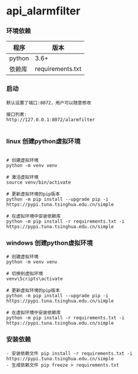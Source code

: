 # api_alarmfilter

### 环境依赖

| 程序         | 版本      |
| ---------- | ------- |
| python     | 3.6+    |
| 依赖库      | requirements.txt |

### 启动

~~~
默认设置了端口:8072，用户可以随意修改

接口列表:
http://127.0.0.1:8072/alarmfilter


~~~

### linux 创建python虚拟环境
~~~

# 创建虚拟环境
python -m venv venv

# 激活虚拟环境
source venv/bin/activate

# 更新虚拟环境的pip版本
python -m pip install --upgrade pip -i https://pypi.tuna.tsinghua.edu.cn/simple

# 在虚拟环境中安装依赖库
python -m pip install -r requirements.txt -i https://pypi.tuna.tsinghua.edu.cn/simple

~~~

### windows 创建python虚拟环境
~~~
# 创建虚拟环境
python -m venv venv

# 切换到虚拟环境
venv\Scripts\activate

# 更新虚拟环境的pip版本
python -m pip install --upgrade pip -i https://pypi.tuna.tsinghua.edu.cn/simple

# 在虚拟环境中安装依赖库
python -m pip install -r requirements.txt -i https://pypi.tuna.tsinghua.edu.cn/simple

~~~

### 安装依赖
~~~    
- 安装依赖文件 pip install -r requirements.txt -i https://pypi.tuna.tsinghua.edu.cn/simple
- 生成依赖文件 pip freeze > requirements.txt

~~~
